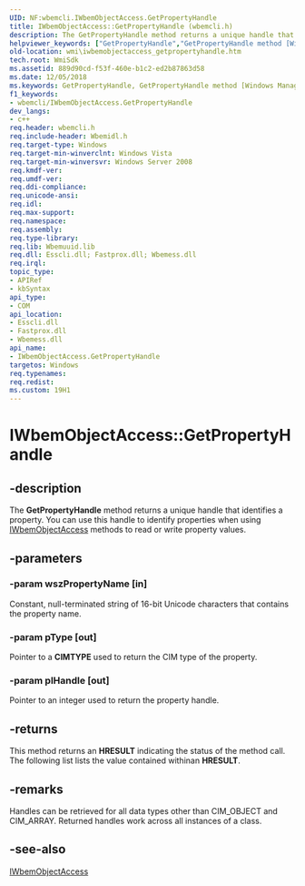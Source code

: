 ```yaml
---
UID: NF:wbemcli.IWbemObjectAccess.GetPropertyHandle
title: IWbemObjectAccess::GetPropertyHandle (wbemcli.h)
description: The GetPropertyHandle method returns a unique handle that identifies a property. You can use this handle to identify properties when using IWbemObjectAccess methods to read or write property values.helpviewer_keywords: ["GetPropertyHandle","GetPropertyHandle method [Windows Management Instrumentation]","GetPropertyHandle method [Windows Management Instrumentation]","IWbemObjectAccess interface","IWbemObjectAccess interface [Windows Management Instrumentation]","GetPropertyHandle method","IWbemObjectAccess.GetPropertyHandle","IWbemObjectAccess::GetPropertyHandle","_hmm_iwbemobjectaccess_getpropertyhandle","wbemcli/IWbemObjectAccess::GetPropertyHandle","wmi.iwbemobjectaccess_getpropertyhandle"]
old-location: wmi\iwbemobjectaccess_getpropertyhandle.htm
tech.root: WmiSdk
ms.assetid: 889d90cd-f53f-460e-b1c2-ed2b87863d58
ms.date: 12/05/2018
ms.keywords: GetPropertyHandle, GetPropertyHandle method [Windows Management Instrumentation], GetPropertyHandle method [Windows Management Instrumentation],IWbemObjectAccess interface, IWbemObjectAccess interface [Windows Management Instrumentation],GetPropertyHandle method, IWbemObjectAccess.GetPropertyHandle, IWbemObjectAccess::GetPropertyHandle, _hmm_iwbemobjectaccess_getpropertyhandle, wbemcli/IWbemObjectAccess::GetPropertyHandle, wmi.iwbemobjectaccess_getpropertyhandle
f1_keywords:
- wbemcli/IWbemObjectAccess.GetPropertyHandle
dev_langs:
- c++
req.header: wbemcli.h
req.include-header: Wbemidl.h
req.target-type: Windows
req.target-min-winverclnt: Windows Vista
req.target-min-winversvr: Windows Server 2008
req.kmdf-ver: 
req.umdf-ver: 
req.ddi-compliance: 
req.unicode-ansi: 
req.idl: 
req.max-support: 
req.namespace: 
req.assembly: 
req.type-library: 
req.lib: Wbemuuid.lib
req.dll: Esscli.dll; Fastprox.dll; Wbemess.dll
req.irql: 
topic_type:
- APIRef
- kbSyntax
api_type:
- COM
api_location:
- Esscli.dll
- Fastprox.dll
- Wbemess.dll
api_name:
- IWbemObjectAccess.GetPropertyHandle
targetos: Windows
req.typenames: 
req.redist: 
ms.custom: 19H1
---
```


# IWbemObjectAccess::GetPropertyHandle


## -description


The 
<b>GetPropertyHandle</b> method returns a unique handle that identifies a property. You can use this handle to identify properties when using 
<a href="https://docs.microsoft.com/windows/desktop/api/wbemcli/nn-wbemcli-iwbemobjectaccess">IWbemObjectAccess</a> methods to read or write property values.


## -parameters




### -param wszPropertyName [in]

Constant, null-terminated string of 16-bit Unicode characters that contains the property name.


### -param pType [out]

Pointer to a <b>CIMTYPE</b> used to return the CIM type of the property.


### -param plHandle [out]

Pointer to an integer used to return the property handle.


## -returns



This method returns an <b>HRESULT</b> indicating the status of the method call. The following list lists the value contained withinan <b>HRESULT</b>.




## -remarks



Handles can be retrieved for all data types other than CIM_OBJECT and CIM_ARRAY. Returned handles work across all instances of a class.




## -see-also




<a href="https://docs.microsoft.com/windows/desktop/api/wbemcli/nn-wbemcli-iwbemobjectaccess">IWbemObjectAccess</a>
 

 

